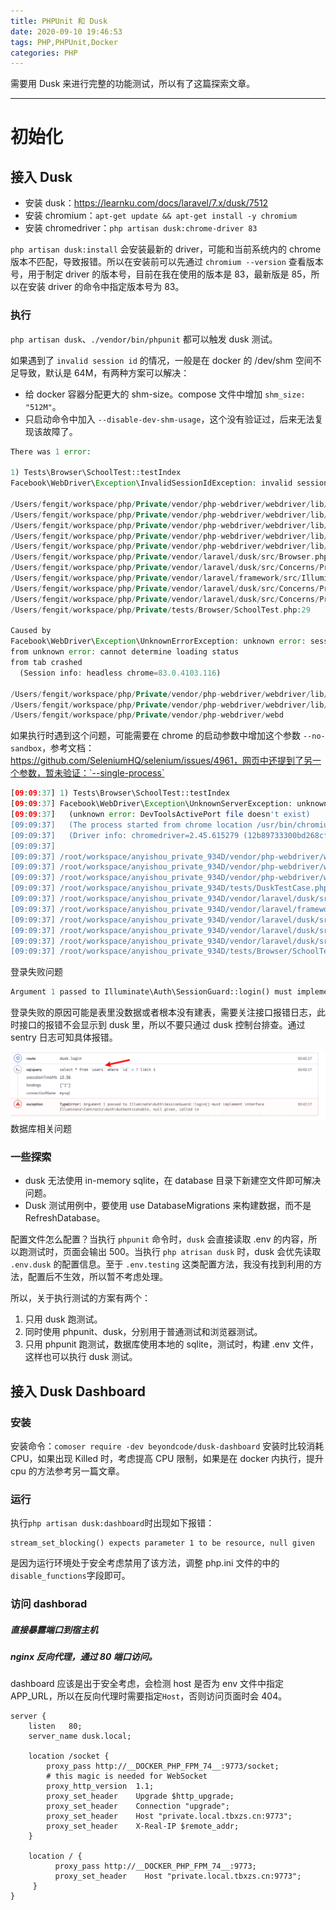 ```yaml
---
title: PHPUnit 和 Dusk
date: 2020-09-10 19:46:53
tags: PHP,PHPUnit,Docker
categories: PHP
---
```


需要用 Dusk 来进行完整的功能测试，所以有了这篇探索文章。

---

# 初始化
## 接入 Dusk
- 安装 dusk：https://learnku.com/docs/laravel/7.x/dusk/7512
- 安装 chromium：`apt-get update && apt-get install -y chromium`
- 安装 chromedriver：`php artisan dusk:chrome-driver 83`

`php artisan dusk:install` 会安装最新的 driver，可能和当前系统内的 chrome 版本不匹配，导致报错。所以在安装前可以先通过 `chromium --version` 查看版本号，用于制定 driver 的版本号，目前在我在使用的版本是 83，最新版是 85，所以在安装 driver 的命令中指定版本号为 83。
### 执行
`php artisan dusk`、`./vendor/bin/phpunit` 都可以触发 dusk 测试。

如果遇到了 `invalid session id` 的情况，一般是在 docker 的 /dev/shm 空间不足导致，默认是 64M，有两种方案可以解决：
- 给 docker 容器分配更大的 shm-size。compose 文件中增加 `shm_size: "512M"`。
- 只启动命令中加入 `--disable-dev-shm-usage`，这个没有验证过，后来无法复现该故障了。

```PHP
There was 1 error:

1) Tests\Browser\SchoolTest::testIndex
Facebook\WebDriver\Exception\InvalidSessionIdException: invalid session id

/Users/fengit/workspace/php/Private/vendor/php-webdriver/webdriver/lib/Exception/WebDriverException.php:107
/Users/fengit/workspace/php/Private/vendor/php-webdriver/webdriver/lib/Remote/HttpCommandExecutor.php:370
/Users/fengit/workspace/php/Private/vendor/php-webdriver/webdriver/lib/Remote/RemoteWebDriver.php:590
/Users/fengit/workspace/php/Private/vendor/php-webdriver/webdriver/lib/Remote/RemoteExecuteMethod.php:27
/Users/fengit/workspace/php/Private/vendor/php-webdriver/webdriver/lib/WebDriverOptions.php:166
/Users/fengit/workspace/php/Private/vendor/laravel/dusk/src/Browser.php:396
/Users/fengit/workspace/php/Private/vendor/laravel/dusk/src/Concerns/ProvidesBrowser.php:161
/Users/fengit/workspace/php/Private/vendor/laravel/framework/src/Illuminate/Support/Traits/EnumeratesValues.php:202
/Users/fengit/workspace/php/Private/vendor/laravel/dusk/src/Concerns/ProvidesBrowser.php:162
/Users/fengit/workspace/php/Private/vendor/laravel/dusk/src/Concerns/ProvidesBrowser.php:78
/Users/fengit/workspace/php/Private/tests/Browser/SchoolTest.php:29

Caused by
Facebook\WebDriver\Exception\UnknownErrorException: unknown error: session deleted because of page crash
from unknown error: cannot determine loading status
from tab crashed
  (Session info: headless chrome=83.0.4103.116)

/Users/fengit/workspace/php/Private/vendor/php-webdriver/webdriver/lib/Exception/WebDriverException.php:139
/Users/fengit/workspace/php/Private/vendor/php-webdriver/webdriver/lib/Remote/HttpCommandExecutor.php:370
/Users/fengit/workspace/php/Private/vendor/php-webdriver/webd
```

如果执行时遇到这个问题，可能需要在 chrome 的启动参数中增加这个参数 `--no-sandbox`，参考文档：https://github.com/SeleniumHQ/selenium/issues/4961，网页中还提到了另一个参数，暂未验证：`--single-process`

```php
[09:09:37] 1) Tests\Browser\SchoolTest::testIndex
[09:09:37] Facebook\WebDriver\Exception\UnknownServerException: unknown error: Chrome failed to start: exited abnormally
[09:09:37]   (unknown error: DevToolsActivePort file doesn't exist)
[09:09:37]   (The process started from chrome location /usr/bin/chromium is no longer running, so ChromeDriver is assuming that Chrome has crashed.)
[09:09:37]   (Driver info: chromedriver=2.45.615279 (12b89733300bd268cff3b78fc76cb8f3a7cc44e5),platform=Linux 3.10.0-1062.18.1.el7.x86_64 x86_64)
[09:09:37] 
[09:09:37] /root/workspace/anyishou_private_934D/vendor/php-webdriver/webdriver/lib/Exception/WebDriverException.php:175
[09:09:37] /root/workspace/anyishou_private_934D/vendor/php-webdriver/webdriver/lib/Remote/HttpCommandExecutor.php:376
[09:09:37] /root/workspace/anyishou_private_934D/vendor/php-webdriver/webdriver/lib/Remote/RemoteWebDriver.php:136
[09:09:37] /root/workspace/anyishou_private_934D/tests/DuskTestCase.php:40
[09:09:37] /root/workspace/anyishou_private_934D/vendor/laravel/dusk/src/Concerns/ProvidesBrowser.php:200
[09:09:37] /root/workspace/anyishou_private_934D/vendor/laravel/framework/src/Illuminate/Support/helpers.php:404
[09:09:37] /root/workspace/anyishou_private_934D/vendor/laravel/dusk/src/Concerns/ProvidesBrowser.php:201
[09:09:37] /root/workspace/anyishou_private_934D/vendor/laravel/dusk/src/Concerns/ProvidesBrowser.php:95
[09:09:37] /root/workspace/anyishou_private_934D/vendor/laravel/dusk/src/Concerns/ProvidesBrowser.php:65
[09:09:37] /root/workspace/anyishou_private_934D/tests/Browser/SchoolTest.php:23
```
登录失败问题
```php
Argument 1 passed to Illuminate\Auth\SessionGuard::login() must implement interface Illuminate\Contracts\Auth\Authenticatable, null given, called in /home/wwwroot/Anyishou/vendor/laravel/dusk/src/Http/Controllers/UserController.php on line 47
```

登录失败的原因可能是表里没数据或者根本没有建表，需要关注接口报错日志，此时接口的报错不会显示到 dusk 里，所以不要只通过 dusk 控制台排查。通过 sentry 日志可知具体报错。

![企业微信截图_1230d378-07f0-4a82-82a5-8cb6de562869](/media/%E4%BC%81%E4%B8%9A%E5%BE%AE%E4%BF%A1%E6%88%AA%E5%9B%BE_1230d378-07f0-4a82-82a5-8cb6de562869.png)
数据库相关问题
### 一些探索
- dusk 无法使用 in-memory sqlite，在 database 目录下新建空文件即可解决问题。
- Dusk 测试用例中，要使用 use DatabaseMigrations 来构建数据，而不是 RefreshDatabase。

配置文件怎么配置？当执行 `phpunit` 命令时，`dusk` 会直接读取 .env 的内容，所以跑测试时，页面会输出 500。当执行 `php atrisan dusk` 时，dusk 会优先读取 `.env.dusk` 的配置信息。至于 `.env.testing` 这类配置方法，我没有找到利用的方法，配置后不生效，所以暂不考虑处理。

所以，关于执行测试的方案有两个：
1. 只用 dusk 跑测试。
2. 同时使用 phpunit、dusk，分别用于普通测试和浏览器测试。
3. 只用 phpunit 跑测试，数据库使用本地的 sqlite，测试时，构建 .env 文件，这样也可以执行 dusk 测试。

## 接入 Dusk Dashboard
### 安装
安装命令：`comoser require -dev beyondcode/dusk-dashboard`
安装时比较消耗 CPU，如果出现 Killed 时，考虑提高 CPU 限制，如果是在 docker 内执行，提升 cpu 的方法参考另一篇文章。
### 运行
执行`php artisan dusk:dashboard`时出现如下报错：

```
stream_set_blocking() expects parameter 1 to be resource, null given
```

是因为运行环境处于安全考虑禁用了该方法，调整 php.ini 文件的中的`disable_functions`字段即可。
### 访问 dashborad
##### 直接暴露端口到宿主机
##### nginx 反向代理，通过 80 端口访问。
dashboard 应该是出于安全考虑，会检测 host 是否为 env 文件中指定 APP_URL，所以在反向代理时需要指定`Host`，否则访问页面时会 404。

```nginx
server {
    listen   80;
    server_name dusk.local;
    
    location /socket {
        proxy_pass http://__DOCKER_PHP_FPM_74__:9773/socket;
        # this magic is needed for WebSocket
        proxy_http_version  1.1;
        proxy_set_header    Upgrade $http_upgrade;
        proxy_set_header    Connection "upgrade";
        proxy_set_header    Host "private.local.tbxzs.cn:9773";
        proxy_set_header    X-Real-IP $remote_addr;
    }
    
    location / {
          proxy_pass http://__DOCKER_PHP_FPM_74__:9773;
          proxy_set_header    Host "private.local.tbxzs.cn:9773";
     }
}
```